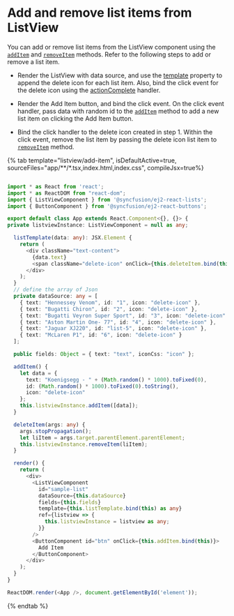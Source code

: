 # Add and remove list items from ListView

You can add or remove list items from the ListView component using the
[`addItem`](../../api/list-view/#additem) and
[`removeItem`](../../api/list-view/#removeitem) methods.
Refer to the following steps to add or remove a list item.

* Render the ListView with data source, and use the
[template](../../api/list-view/#template) property to append the delete icon
for each list item. Also, bind the click event for the delete icon using the
[actionComplete](../../api/list-view/#actioncomplete) handler.

* Render the Add Item button, and bind the click event. On the click event handler, pass data with random id to
the [`addItem`](../../api/list-view/#additem) method to add a
new list item on clicking the Add Item button.

* Bind the click handler to the delete icon created in step 1. Within the click event, remove the list item by passing the
delete icon list item to
[`removeItem`](../../api/list-view/#removeitem) method.

{% tab template="listview/add-item", isDefaultActive=true, sourceFiles="app/**/*.tsx,index.html,index.css", compileJsx=true%}

```typescript

import * as React from 'react';
import * as ReactDOM from "react-dom";
import { ListViewComponent } from '@syncfusion/ej2-react-lists';
import { ButtonComponent } from '@syncfusion/ej2-react-buttons';

export default class App extends React.Component<{}, {}> {
private listviewInstance: ListViewComponent = null as any;

  listTemplate(data: any): JSX.Element {
    return (
      <div className="text-content">
        {data.text}
        <span className="delete-icon" onClick={this.deleteItem.bind(this)} />
      </div>
    );
  }
  // define the array of Json
  private dataSource: any = [
    { text: "Hennessey Venom", id: "1", icon: "delete-icon" },
    { text: "Bugatti Chiron", id: "2", icon: "delete-icon" },
    { text: "Bugatti Veyron Super Sport", id: "3", icon: "delete-icon" },
    { text: "Aston Martin One- 77", id: "4", icon: "delete-icon" },
    { text: "Jaguar XJ220", id: "list-5", icon: "delete-icon" },
    { text: "McLaren P1", id: "6", icon: "delete-icon" }
  ];

  public fields: Object = { text: "text", iconCss: "icon" };

  addItem() {
    let data = {
      text: "Koenigsegg - " + (Math.random() * 1000).toFixed(0),
      id: (Math.random() * 1000).toFixed(0).toString(),
      icon: "delete-icon"
    };
    this.listviewInstance.addItem([data]);
  }

  deleteItem(args: any) {
    args.stopPropagation();
    let liItem = args.target.parentElement.parentElement;
    this.listviewInstance.removeItem(liItem);
  }

  render() {
    return (
      <div>
        <ListViewComponent
          id="sample-list"
          dataSource={this.dataSource}
          fields={this.fields}
          template={this.listTemplate.bind(this) as any}
          ref={listview => {
            this.listviewInstance = listview as any;
          }}
        />
        <ButtonComponent id="btn" onClick={this.addItem.bind(this)}>
          Add Item
        </ButtonComponent>
      </div>
    );
  }
}

ReactDOM.render(<App />, document.getElementById('element'));
```

{% endtab %}

